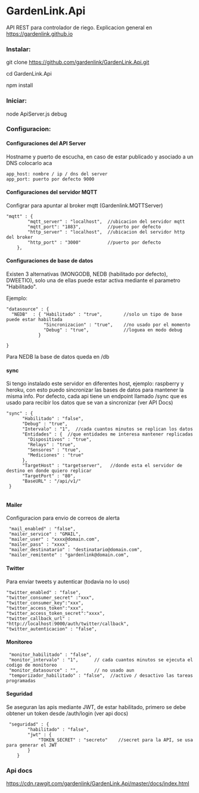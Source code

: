 # GardenLink.Api
API REST para controlador de riego. Explicacion general en https://gardenlink.github.io

### Instalar:

git clone https://github.com/gardenlink/GardenLink.Api.git

cd GardenLink.Api

npm install

### Iniciar:

node ApiServer.js debug

### Configuracion:

#### Configuraciones del API Server

Hostname y puerto de escucha, en caso de estar publicado y asociado a un DNS colocarlo aca
```
app_host: nombre / ip / dns del server
app_port: puerto por defecto 9000
```

#### Configuraciones del servidor MQTT

Configrar para apuntar al broker mqtt (Gardenlink.MQTTServer)
```
"mqtt" : {
    	"mqtt_server" : "localhost",  //ubicacion del servidor mqtt 
    	"mqtt_port": "1883",          //puerto por defecto
    	"http_server" : "localhost",  //ubicacion del servidor http del broker
    	"http_port" : "3000"          //puerto por defecto
    },
```

#### Configuraciones de base de datos

Existen 3 alternativas (MONGODB, NEDB (habilitado por defecto), DWEETIO), solo una de ellas puede estar activa mediante el parametro "Habilitado".

Ejemplo:

```
"datasource" : {
  "NEDB"  : { "Habilitado" : "true",        //solo un tipo de base puede estar habiltada
              "Sincronizacion" : "true",    //no usado por el momento 
              "Debug" : "true",             //loguea en modo debug
            }

}
```

Para NEDB la base de datos queda en /db

#### sync

Si tengo instalado este servidor en diferentes host, ejemplo: raspberry y heroku, con esto puedo sincronizar las bases de datos para mantener la misma info. Por defecto, cada api tiene un endpoint llamado /sync que es usado para recibir los datos que se van a sincronizar (ver API Docs)

```
"sync" : {
      "Habilitado" : "false",
      "Debug" : "true",
      "Intervalo" : "1",  //cada cuantos minutos se replican los datos
      "Entidades" : {  //que entidades me interesa mantener replicadas
        "Dispositivos" : "true",
        "Relays" : "true",
        "Sensores" : "true",
        "Mediciones" : "true"
      },
      "TargetHost" : "targetserver",   //donde esta el servidor de destino en donde quiero replicar
      "TargetPort" : "80",
      "BaseURL" : "/api/v1/"
 }
 
 ```
 
#### Mailer
 
 Configuracion para envio de correos de alerta
 ```
  "mail_enabled" : "false",
  "mailer_service" : "GMAIL",
  "mailer_user" : "xxxx@domain.com",
  "mailer_pass" : "xxxx",
  "mailer_destinatario" : "destinatario@domain.com",
  "mailer_remitente" : "gardenlink@domain.com",
  ```
  
#### Twitter
  
  Para enviar tweets y autenticar (todavia no lo uso)
  ```
  "twitter_enabled" : "false",
  "twitter_consumer_secret" :"xxx",
  "twitter_consumer_key":"xxx",
  "twitter_access_token":"xxx",
  "twitter_access_token_secret":"xxxx",
  "twitter_callback_url" : "http://localhost:9000/auth/twitter/callback",
  "twitter_autenticacion" : "false",
  ```
 
#### Monitoreo
 ```
  "monitor_habilitado" : "false",  
  "monitor_intervalo" : "1",      // cada cuantos minutos se ejecuta el codigo de monitoreo
  "monitor_datasource" : "",      // no usado aun
  "temporizador_habilitado" : "false",  //activo / desactivo las tareas programadas
```

#### Seguridad

Se aseguran las apis mediante JWT, de estar habilitado, primero se debe obtener un token desde /auth/login (ver api docs)
```
 "seguridad" : {
    	"habilitado" : "false",
    	"jwt" : {
    		"TOKEN_SECRET" : "secreto"    //secret para la API, se usa para generar el JWT
    	}
    }
```

### Api docs

https://cdn.rawgit.com/gardenlink/GardenLink.Api/master/docs/index.html

